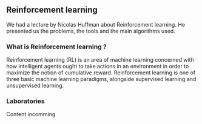 ## Reinforcement learning


We had a lecture by Nicolas Huffman about Reinforcement learning. He presented us the problems, the tools and the main algorithms used.


### What is Reinforcement learning ?

Reinforcement learning (RL) is an area of machine learning concerned with how intelligent agents ought to take actions in an environment in order to maximize the notion of cumulative reward. Reinforcement learning is one of three basic machine learning paradigms, alongside supervised learning and unsupervised learning.



### Laboratories

Content incomming




